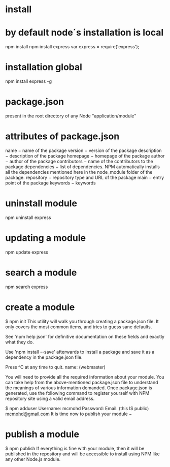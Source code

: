 # install
# by default node´s installation is local
npm install <Module Name>
npm install express
var express = require('express');

# installation global
npm install express -g

# package.json
present in the root directory of any Node "application/module"

# attributes of package.json
name − name of the package
version − version of the package
description − description of the package
homepage − homepage of the package
author − author of the package
contributors − name of the contributors to the package
dependencies − list of dependencies. NPM automatically installs all the dependencies mentioned here in the node_module folder of the package.
repository − repository type and URL of the package
main − entry point of the package
keywords − keywords

# uninstall module
npm uninstall express

# updating a module
npm update express

# search a module
npm search express

# create a module
$ npm init
This utility will walk you through creating a package.json file.
It only covers the most common items, and tries to guess sane defaults.

See 'npm help json' for definitive documentation on these fields
and exactly what they do.

Use 'npm install <pkg> --save' afterwards to install a package and
save it as a dependency in the package.json file.

Press ^C at any time to quit.
name: (webmaster)

You will need to provide all the required information about your module. You can take help from the above-mentioned package.json file to understand the meanings of various information demanded. Once package.json is generated, use the following command to register yourself with NPM repository site using a valid email address.

$ npm adduser
Username: mcmohd
Password:
Email: (this IS public) mcmohd@gmail.com
It is time now to publish your module −

# publish a module
$ npm publish
If everything is fine with your module, then it will be published in the repository and will be accessible to install using NPM like any other Node.js module.
